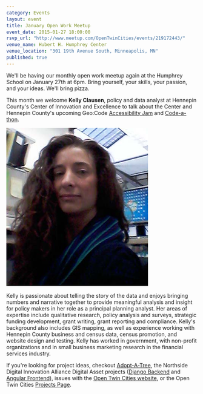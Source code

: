 ```yaml
---
category: Events
layout: event
title: January Open Work Meetup
event_date: 2015-01-27 18:00:00
rsvp_url: "http://www.meetup.com/OpenTwinCities/events/219172443/"
venue_name: Hubert H. Humphrey Center 
venue_location: "301 19th Avenue South, Minneapolis, MN"
published: true 
---
```


We'll be having our monthly open work meetup again at the Humphrey School on
January 27th at 6pm. Bring yourself, your skills, your passion, and your ideas.
We'll bring pizza.

This month we welcome **Kelly Clausen**, policy and data analyst at Hennepin 
County's Center of Innovation and Excellence to talk about the Center and 
Hennepin County's upcoming Geo:Code [Accessibility Jam](http://geocodehcaccessibilityjam.eventbrite.com/?aff=otce)
and [Code-a-thon](http://geocodehc.eventbrite.com/?aff=otce).

![Kelly Clausen](/images/posts/2015/01/kelly_clausen.jpg)

Kelly is passionate about telling the story of the data and enjoys bringing 
numbers and narrative together to provide meaningful analysis and insight for 
policy makers in her role as a principal planning analyst. Her areas of 
expertise include qualitative research, policy analysis and surveys, strategic 
funding development, grant writing, grant reporting and compliance. Kelly's 
background also includes GIS mapping, as well as experience working with 
Hennepin County business and census data, census promotion, and website design 
and testing. Kelly has worked in government, with non-profit organizations and 
in small business marketing research in the financial services industry.

If you're looking for project ideas, checkout 
[Adopt-A-Tree](https://github.com/ballPointPenguin/adopt-a-tree),
the Northside Digital Innovation Alliance Digital Asset projects 
([Django Backend](https://github.com/OpenTwinCities/ndia-django) and 
[Angular Frontend](https://github.com/OpenTwinCities/ndia-angular)), issues with
the [Open Twin Cities website](https://github.com/OpenTwinCities/opentwincities.github.com),
or the Open Twin Cities [Projects Page](/projects).
